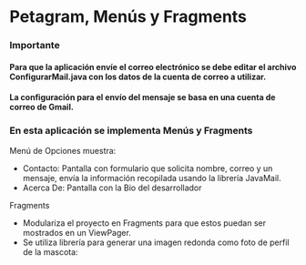 # Petagram, Menús y Fragments

### Importante

#### Para que la aplicación envíe el correo electrónico se debe editar el archivo ConfigurarMail.java con los datos de la cuenta de correo a utilizar.
#### La configuración para el envío del mensaje se basa en una cuenta de correo de Gmail.


### En esta aplicación se implementa Menús y Fragments

Menú de Opciones muestra:
* Contacto: Pantalla con formulario que solicita nombre, correo y un mensaje, envía la información recopilada usando la librería JavaMail.
* Acerca De: Pantalla con la Bio del desarrollador

Fragments
* Modulariza el proyecto en Fragments para que estos puedan ser mostrados en un ViewPager.
* Se utiliza librería para generar una imagen redonda como foto de perfil de la mascota: 
